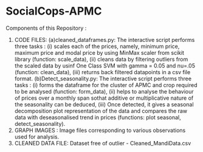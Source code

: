 # SocialCops-APMC
Components of this Repository :
1) CODE FILES:
  (a)cleaned_dataframes.py: The interactive script performs three tasks : (i) scales each of the prices, namely, minimum price, maximum        price and modal price by using MinMax scaler from scikit library (function: scale_data), (ii) cleans data by filtering outliers from      the scaled data by usinf One Class SVM with gamma = 0.05 and nu=.05    (function: clean_data), (iii) returns back filtered datapoints in      a csv file format. 
  (b)Detect_seasonality.py: The interactive script performs three tasks : (i) forms the dataframe for the cluster of APMC and crop              required to be analysed (function: form_data), (ii) helps to analyse the behaviour of prices over a monthly span sothat additive or        multiplicative nature of the seasonality can be deduced, (iii) Once detected, it gives a seasonal decomposition plot representation        of the data and compares the raw data with deseasonalised trend in prices (functions: plot seasonal, detect_seasonality). 
  2) GRAPH IMAGES : 
     Image files corresponding to various observations used for analysis.
  3) CLEANED DATA FILE:
     Dataset free of outlier - Cleaned_MandiData.csv
